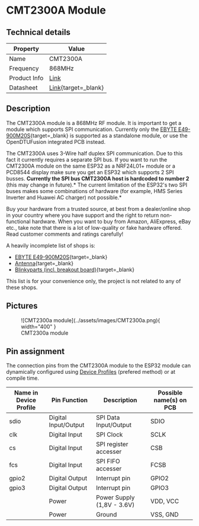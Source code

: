 # CMT2300A Module

## Technical details

| Property | Value |
| ---- | ---------- |
| Name | CMT2300A |
| Frequency | 868MHz |
| Product Info | [Link](https://hoperf.com/ic/rf_transceiver/CMT2300A.html) |
| Datasheet | [Link](https://hoperf.com/data/upload/portal/20221031/CMT2300A%20Datasheet%20EN-V1.5-202210.pdf){target=_blank} |

## Description

The CMT2300A module is a 868MHz RF module. It is important to get a module which supports SPI communication. Currently only the [EBYTE E49-900M20S](https://www.ebyte.com/en/pdf-down.aspx?id=2506){target=_blank} is supported as a standalone module, or use the OpenDTUFusion integrated PCB instead.

The CMT2300A uses 3-Wire half duplex SPI communication. Due to this fact it currently requires a separate SPI bus. If you want to run the CMT2300A module on the same ESP32 as a NRF24L01+ module or a PCD8544 display make sure you get an ESP32 which supports 2 SPI busses. **Currently the SPI bus CMT2300A host is hardcoded to number 2** (this may change in future).* The current limitation of the ESP32's  two SPI buses makes some combinations of hardware (for example, HMS Series Inverter and Huawei AC charger) not possible.* 

Buy your hardware from a trusted source, at best from a dealer/online shop in your country where you have support and the right to return non-functional hardware. When you want to buy from Amazon, AliExpress, eBay etc., take note that there is a lot of low-quality or fake hardware offered. Read customer comments and ratings carefully!

A heavily incomplete list of shops is:

* [EBYTE E49-900M20S](https://ebyteiot.com/products/ebyte-e49-900m20s-cmt2300a-868-915mhz-smd-wireless-module-spi-hardware-module-long-range-3km-ipex-stamp-hole-antenna-wireless-module){target=_blank}
* [Antenna](https://www.amazon.de/s?k=B0978Q7N7C){target=_blank}
* [Blinkyparts (incl. breakout board)](https://shop.blinkyparts.com/de/Ebyte-Funkmodul-CMT2300A-868-915MHz-Breakoutboard/blink238542){target=_blank}

This list is for your convenience only, the project is not related to any of these shops.

## Pictures

<figure markdown>
  ![CMT2300a module](../assets/images/CMT2300a.png){ width="400" }
  <figcaption markdown>CMT2300a module</figcaption>
</figure>

## Pin assignment

The connection pins from the CMT2300A module to the ESP32 module can dynamically configured using [Device Profiles](../firmware/device_profiles.md) (prefered method) or at compile time.

| Name in Device Profile | Pin Function | Description | Possible name(s) on PCB |
| ---------------------- | ------------ | ----------- | -------------------- |
| sdio | Digital Input/Output | SPI Data Input/Output | SDIO |
| clk | Digital Input | SPI Clock | SCLK |
| cs | Digital Input | SPI register accesser | CSB |
| fcs | Digital Input | SPI FIFO accesser | FCSB |
| gpio2 | Digital Output | Interrupt pin | GPIO2 |
| gpio3 | Digital Output | Interrupt pin | GPIO3 |
|    | Power | Power Supply (1,8V - 3.6V) | VDD, VCC |
|    | Power | Ground | VSS, GND |
